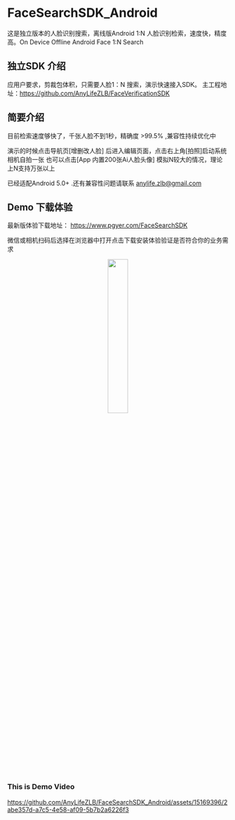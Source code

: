 # FaceSearchSDK_Android
 这是独立版本的人脸识别搜索，离线版Android 1:N 人脸识别检索，速度快，精度高。On Device Offline Android Face 1:N Search


## 独立SDK 介绍
  应用户要求，剪裁包体积，只需要人脸1：N 搜索，演示快速接入SDK。
  主工程地址：https://github.com/AnyLifeZLB/FaceVerificationSDK


## 简要介绍
目前检索速度够快了，千张人脸不到1秒，精确度 >99.5% ,兼容性持续优化中

演示的时候点击导航页[增删改人脸] 后进入编辑页面，点击右上角[拍照]启动系统相机自拍一张
也可以点击[App 内置200张Ai人脸头像] 模拟N较大的情况，理论上N支持万张以上

已经适配Android 5.0+ .还有兼容性问题请联系 anylife.zlb@gmail.com


## Demo 下载体验

最新版体验下载地址： https://www.pgyer.com/FaceSearchSDK

微信或相机扫码后选择在浏览器中打开点击下载安装体验验证是否符合你的业务需求

<div align=center>
<img src="https://github.com/AnyLifeZLB/FaceSearchSDK_Android/assets/15169396/119f33ec-5525-4943-ad35-ef400a408172" width = 30% height = 30% />
</div>


### This is Demo Video

https://github.com/AnyLifeZLB/FaceSearchSDK_Android/assets/15169396/2abe357d-a7c5-4e58-af09-5b7b2a6226f3


